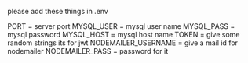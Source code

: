 please add these things in .env

PORT = server port
MYSQL_USER = mysql user name
MYSQL_PASS = mysql password
MYSQL_HOST = mysql host name
TOKEN = give  some random strings its for jwt
NODEMAILER_USERNAME = give a mail id for nodemailer
NODEMAILER_PASS = password for it